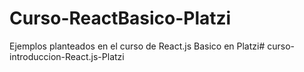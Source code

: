 # Curso-ReactBasico-Platzi
Ejemplos planteados en el curso de React.js Basico en Platzi# curso-introduccion-React.js-Platzi
